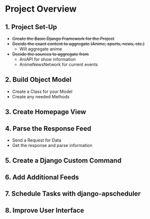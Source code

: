 # Project Overview

## 1. Project Set-Up
- ~~Create the Basic Django Framework for the Project~~
- ~~Decide the exact content to aggregate (Anime, sports, news, etc.)~~
    - Will aggregate anime
- ~~Decide the sources to aggregate from~~
    - AniAPI for show information
    - AnimeNewsNetwork for current events

## 2. Build Object Model
- Create a Class for your Model
- Create any needed Methods

## 3. Create Homepage View

## 4. Parse the Response Feed
- Send a Request for Data
- Get the response and parse information

## 5. Create a Django Custom Command

## 6. Add Additional Feeds

## 7. Schedule Tasks with django-apscheduler

## 8. Improve User Interface